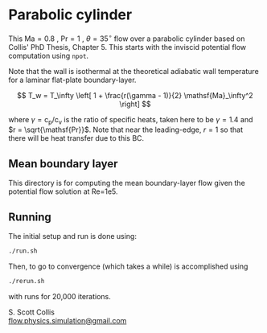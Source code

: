 # Parabolic cylinder

This $\mathsf{Ma}=0.8$ , $\mathsf{Pr}=1$ , $\theta=35^\circ$ 
flow over a parabolic cylinder based on Collis' PhD Thesis, 
Chapter 5.  This starts with the inviscid potential flow 
computation using `npot`.

Note that the wall is isothermal at the theoretical 
adiabatic wall temperature for a laminar flat-plate
boundary-layer.

$$ T_w = T_\infty \left[ 1 + \frac{r(\gamma - 1)}{2} 
         \mathsf{Ma}_\infty^2 \right] $$

where $\gamma = \mathsf{c_p}/\mathsf{c_v}$ is the ratio
of specific heats, taken here to be $\gamma = 1.4$ and
$r = \sqrt{\mathsf{Pr}}$.  Note that near the leading-edge,
$r = 1$ so that there will be heat transfer due to this
BC.

## Mean boundary layer 

This directory is for computing the mean boundary-layer flow
given the potential flow solution at Re=1e5.

## Running

The initial setup and run is done using:
```bash
./run.sh 
```
Then, to go to convergence (which takes a while) is
accomplished using 
```bash
./rerun.sh
```
with runs for 20,000 iterations.

S. Scott Collis\
flow.physics.simulation@gmail.com
